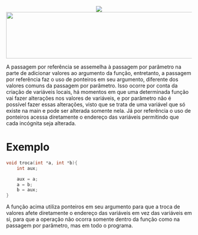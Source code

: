<div align="center">
  <img src="https://capsule-render.vercel.app/api?type=waving&color=790b11" />
  <img width="1256" height="126" alt="fontbolt (5)" src="https://github.com/user-attachments/assets/dfc778b9-844a-4e8d-89af-0c18915871d3" />
</div>

  A passagem por referência se assemelha à passagem por parâmetro na parte de adicionar valores ao argumento da função, entretanto, a passagem por referência faz o uso de ponteiros em seu argumento, diferente dos valores comuns da passagem por parâmetro. Isso ocorre por conta da criação de variáveis locais, há momentos em que uma determinada função vai fazer alterações nos valores de variáveis, e por parâmetro não é possível fazer essas alterações, visto que se trata de uma variável que só existe na main e pode ser alterada somente nela. Já por referência o uso de ponteiros acessa diretamente o endereço das variáveis permitindo que cada incógnita seja alterada.

# Exemplo
```C
void troca(int *a, int *b){
    int aux;

    aux = a;
    a = b;
    b = aux;
}
```
  A função acima utiliza ponteiros em seu argumento para que a troca de valores afete diretamente o endereço das variáveis em vez das variáveis em si, para que a operação não ocorra somente dentro da função como na passagem por parâmetro, mas em todo o programa.
